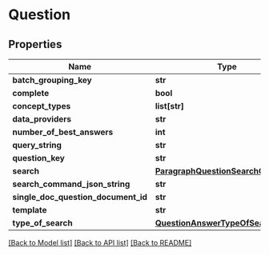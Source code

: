 # Question

## Properties
Name | Type | Description | Notes
------------ | ------------- | ------------- | -------------
**batch_grouping_key** | **str** |  | [optional] 
**complete** | **bool** |  | [optional] 
**concept_types** | **list[str]** |  | [optional] 
**data_providers** | **str** |  | [optional] 
**number_of_best_answers** | **int** |  | [optional] 
**query_string** | **str** |  | [optional] 
**question_key** | **str** |  | [optional] 
**search** | [**ParagraphQuestionSearchCommand**](ParagraphQuestionSearchCommand.md) |  | [optional] 
**search_command_json_string** | **str** |  | [optional] 
**single_doc_question_document_id** | **str** |  | [optional] 
**template** | **str** |  | [optional] 
**type_of_search** | [**QuestionAnswerTypeOfSearch**](QuestionAnswerTypeOfSearch.md) |  | [optional] 

[[Back to Model list]](../README.md#documentation-for-models) [[Back to API list]](../README.md#documentation-for-api-endpoints) [[Back to README]](../README.md)

